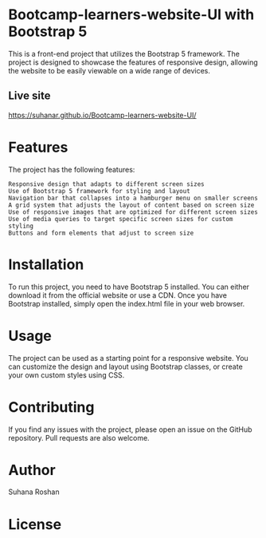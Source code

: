 # Bootcamp-learners-website-UI with Bootstrap 5



This is a front-end project that utilizes the Bootstrap 5 framework. The project is designed to showcase the features of responsive design, allowing the website to be easily viewable on a wide range of devices.

## Live site
https://suhanar.github.io/Bootcamp-learners-website-UI/
# Features

The project has the following features:

    Responsive design that adapts to different screen sizes
    Use of Bootstrap 5 framework for styling and layout
    Navigation bar that collapses into a hamburger menu on smaller screens
    A grid system that adjusts the layout of content based on screen size
    Use of responsive images that are optimized for different screen sizes
    Use of media queries to target specific screen sizes for custom styling
    Buttons and form elements that adjust to screen size

# Installation

To run this project, you need to have Bootstrap 5 installed. You can either download it from the official website or use a CDN. Once you have Bootstrap installed, simply open the index.html file in your web browser.
# Usage

The project can be used as a starting point for a responsive website. You can customize the design and layout using Bootstrap classes, or create your own custom styles using CSS.
# Contributing

If you find any issues with the project, please open an issue on the GitHub repository. Pull requests are also welcome.
# Author
Suhana Roshan
# License

